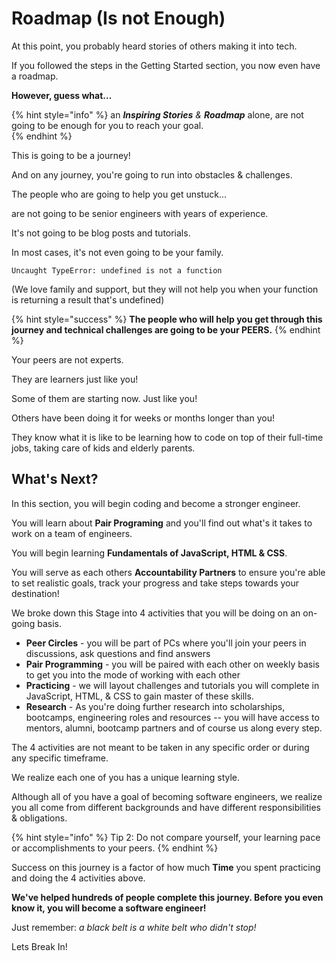 # Roadmap \(Is not Enough\)

At this point, you probably heard stories of others making it into tech.

If you followed the steps in the Getting Started section, you now even have a roadmap. 

**However, guess what...** 

{% hint style="info" %}
an _**Inspiring Stories** &  **Roadmap**_ alone, are not going to be enough for you to reach your goal.  
{% endhint %}

This is going to be a journey! 

And on any journey, you're going to run into obstacles & challenges. 

The people who are going to help you get unstuck... 

are not going to be senior engineers with years of experience. 

It's not going to be blog posts and tutorials. 

In most cases, it's not even going to be your family. 

```text
Uncaught TypeError: undefined is not a function
```

\(We love family and support, but they will not help you when your function is returning a result that's undefined\) 

{% hint style="success" %}
**The people who will help you get through this journey and technical challenges are going to be your PEERS.** 
{% endhint %}

Your peers are not experts. 

They are learners just like you! 

Some of them are starting now. Just like you!

Others have been doing it for weeks or months longer than you!

They know what it is like to be learning how to code on top of their full-time jobs, taking care of kids and elderly parents.

## What's Next?

In this section, you will begin coding and become a stronger engineer. 

You will learn about **Pair Programing** and you'll find out what's it takes to work on a team of engineers. 

You will begin learning **Fundamentals of JavaScript, HTML & CSS**. 

You will serve as each others **Accountability Partners** to ensure you're able to set realistic goals, track your progress and take steps towards your destination!

We broke down this Stage into 4 activities that you will be doing on an on-going basis. 

* **Peer Circles** - you will be part of PCs where you'll join your peers in discussions, ask questions and find answers
* **Pair Programming** - you will be paired with each other on weekly basis to get you into the mode of working with each other
* **Practicing** - we will layout challenges and tutorials you will complete in JavaScript, HTML, & CSS to gain master of these skills. 
* **Research** - As you're doing further research into scholarships, bootcamps, engineering roles and resources -- you will have access to mentors, alumni, bootcamp partners and of course us along every step. 

The 4 activities are not meant to be taken in any specific order or during any specific timeframe. 

We realize each one of you has a unique learning style. 

Although all of you have a goal of becoming software engineers, we realize you all come from different backgrounds and have different responsibilities & obligations. 

{% hint style="info" %}
Tip 2: Do not compare yourself, your learning pace or accomplishments to your peers. 
{% endhint %}

Success on this journey is a factor of how much **Time** you spent practicing and doing the 4 activities above. 

**We've helped hundreds of people complete this journey. Before you even know it, you will become a software engineer!**

Just remember: _a black belt is a white belt who didn't stop!_

Lets Break In!

